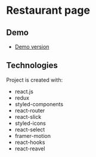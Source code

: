 # Restaurant page
## Demo
* [Demo version](https://aleksandercie.github.io/restaurant-page/)
## Technologies

Project is created with:
* react.js
* redux
* styled-components
* react-router
* react-slick
* styled-icons
* react-select
* framer-motion
* react-hooks
* react-reavel
